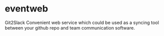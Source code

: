 # eventweb
Git2Slack
Convenient web service which could be used as a syncing tool between your github repo and team communication software.
